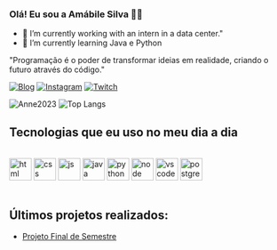 ### Olá! Eu sou a Amábile Silva ✋🏼

- 🔭 I’m currently working with an intern in a data center."
- 🌱 I’m currently learning  Java e Python

"Programação é o poder de transformar ideias em realidade, criando o futuro através do código."

[![Blog](https://img.shields.io/badge/LinkedIn-0077B5?style=for-the-badge&logo=linkedin&logoColor=white)](https://www.linkedin.com/in/am%C3%A1bile-silva-413597170/)
[![Instagram](https://img.shields.io/badge/Instagram-E4405F?style=for-the-badge&logo=instagram&logoColor=white)](https://www.instagram.com/amabiledaianne/)
[![Twitch](https://img.shields.io/badge/Twitter-1DA1F2?style=for-the-badge&logo=twitter&logoColor=white)](https://www.instagram.com/amabiledaianne/)

![Anne2023](https://github-readme-stats.vercel.app/api?username=Anne2023&show_icons=true&theme=synthwave)
![Top Langs](https://github-readme-stats.vercel.app/api/top-langs/?username=Anne2023&layout=compact)

## Tecnologias que eu uso no meu dia a dia

<div style="display: inline_block"><br/>
<div>
 <img aling="center" alt="html" height="40" width="40" src="https://cdn.jsdelivr.net/gh/devicons/devicon/icons/html5/html5-original.svg">
<img aling="center" alt="css" height="40" width="40" src="https://cdn.jsdelivr.net/gh/devicons/devicon/icons/css3/css3-original.svg">
<img aling="center" alt="js" height="40" width="40" src="https://cdn.jsdelivr.net/gh/devicons/devicon/icons/javascript/javascript-original.svg">
<img aling="center" alt="java" height="40" width="40" src="https://cdn.jsdelivr.net/gh/devicons/devicon/icons/java/java-original.svg">
<img aling="center" alt="python" height="40" width="40" src="https://cdn.jsdelivr.net/gh/devicons/devicon/icons/python/python-original.svg">
<img aling="center" alt="node" height="40" width="40" src="https://cdn.jsdelivr.net/gh/devicons/devicon/icons/nodejs/nodejs-original.svg">
<img aling="center" alt="vscode" height="40" width="40" src="https://cdn.jsdelivr.net/gh/devicons/devicon/icons/vscode/vscode-original.svg">
<img aling="center" alt="postgreen" height="40" width="40" src="https://cdn.jsdelivr.net/gh/devicons/devicon/icons/postgresql/postgresql-original.svg">
</div>
</div></br>

## Últimos projetos realizados:

- [Projeto Final de Semestre](http://127.0.0.1:5500/Pagina%20Inicial/index.html) </br>
